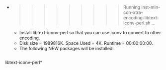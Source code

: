 * >>>>>>>>> Running inst-min-con-xtra-encoding-libtext-iconv-perl.sh ...
  * Install libtext-iconv-perl so that you can use iconv to convert to other encoding.
  * Disk size = 1989816K. Space Used = 4K. Runtime = 00:00:00:00.
  * The following NEW packages will be installed:
  ```bash
libtext-iconv-perl*
  ```

